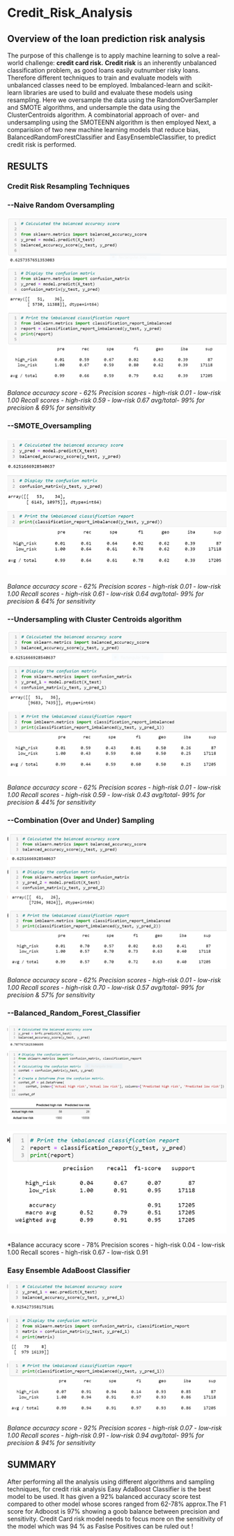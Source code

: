# Credit_Risk_Analysis
## Overview of the loan prediction risk analysis
The purpose of this challenge is to apply machine learning to solve a real-world challenge: **credit card risk.**
**Credit risk** is an inherently unbalanced classification problem, as good loans easily outnumber risky loans. Therefore different techniques to train and evaluate models with unbalanced classes need to be employed. Imbalanced-learn and scikit-learn libraries are used  to build and evaluate these  models using resampling.
 Here we oversample the data using the RandomOverSampler and SMOTE algorithms, and undersample the data using the ClusterCentroids algorithm. A combinatorial approach of over- and undersampling using the SMOTEENN algorithm is then employed  Next, a comparision of  two new machine learning models that reduce bias, BalancedRandomForestClassifier and EasyEnsembleClassifier, to predict credit risk is performed.
 
 ## RESULTS
 
 ### Credit Risk Resampling Techniques
 ### --Naive Random Oversampling
 
 ![NaiveRandomOversampling](./Resources/NaiveRandomOversampling.PNG)
 
*Balance accuracy score - 62%
Precision scores - high-risk 0.01 - low-risk 1.00
Recall scores - high-risk 0.59 - low-risk 0.67
avg/total- 99% for precision & 69% for sensitivity*
 
  
 ### --SMOTE_Oversampling
  
  ![SMOTE_Oversampling](./Resources/SMOTE_Oversampling.PNG)
  
*Balance accuracy score - 62%
Precision scores - high-risk 0.01 - low-risk 1.00
Recall scores - high-risk 0.61 - low-risk 0.64
avg/total- 99% for precision & 64% for sensitivity*
 
 ### --Undersampling with Cluster Centroids algorithm
 ![ClusterCentroids_algorithm](./Resources/ClusterCentroids_algorithm.PNG)
 
*Balance accuracy score - 62%
Precision scores - high-risk 0.01 - low-risk 1.00
Recall scores - high-risk 0.59 - low-risk 0.43
avg/total- 99% for precision & 44% for sensitivity*
 
 
 
 ### --Combination (Over and Under) Sampling
 ![CombinationOverandUnderSampling](./Resources/CombinationOverandUnderSampling.PNG)
 
*Balance accuracy score - 62%
Precision scores - high-risk 0.01 - low-risk 1.00
Recall scores - high-risk 0.70 - low-risk 0.57
avg/total- 99% for precision & 57% for sensitivity*
 
 ### --Balanced_Random_Forest_Classifier

![Balanced_Random_Forest_Classifier](./Resources/Balanced_Random_Forest_Classifier.PNG)

![BalancedRFCR](./Resources/BalancedRFCR.PNG)

*Balance accuracy score - 78%
Precision scores - high-risk 0.04 - low-risk 1.00
Recall scores - high-risk 0.67 - low-risk 0.91


### Easy Ensemble AdaBoost Classifier

![Easy_Ensemble_AdaBoost_Classifier](./Resources/Easy_Ensemble_AdaBoost_Classifier.PNG)

*Balance accuracy score - 92%
Precision scores - high-risk 0.07 - low-risk 1.00
Recall scores - high-risk 0.91 - low-risk 0.94
avg/total- 99% for precision & 94% for sensitivity*

## SUMMARY

After performing all the analysis using different algorithms and sampling techniques, for credit risk analysis Easy AdaBoost Classifier is the best  model to be used.
It has given a 92% balanced accuracy score test compared to other model whose scores ranged from 62-78% approx.The F1 score for Adboost is 97% showing a goob balance between 
precision and sensitivity. Credit Card risk model needs to focus more on the sensitivity of the model which was 94 %  as Faslse Positives can be ruled out !
